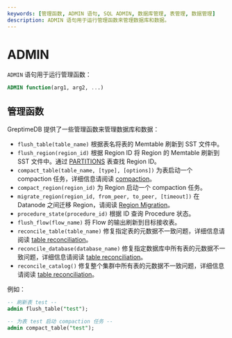 ```yaml
---
keywords: [管理函数, ADMIN 语句, SQL ADMIN, 数据库管理, 表管理, 数据管理]
description: ADMIN 语句用于运行管理函数来管理数据库和数据。
---
```


# ADMIN

`ADMIN` 语句用于运行管理函数：

```sql
ADMIN function(arg1, arg2, ...)
```

## 管理函数

GreptimeDB 提供了一些管理函数来管理数据库和数据：

* `flush_table(table_name)` 根据表名将表的 Memtable 刷新到 SST 文件中。
* `flush_region(region_id)` 根据 Region ID 将 Region 的 Memtable 刷新到 SST 文件中。通过 [PARTITIONS](./information-schema/partitions.md) 表查找 Region ID。
* `compact_table(table_name, [type], [options])` 为表启动一个 compaction 任务，详细信息请阅读 [compaction](/user-guide/deployments-administration/manage-data/compaction.md#严格窗口压缩策略swcs和手动压缩)。
* `compact_region(region_id)` 为 Region 启动一个 compaction 任务。
* `migrate_region(region_id, from_peer, to_peer, [timeout])` 在 Datanode 之间迁移 Region，请阅读 [Region Migration](/user-guide/deployments-administration/manage-data/region-migration.md)。
* `procedure_state(procedure_id)` 根据 ID 查询 Procedure 状态。
* `flush_flow(flow_name)` 将 Flow 的输出刷新到目标接收表。
* `reconcile_table(table_name)` 修复指定表的元数据不一致问题，详细信息请阅读 [table reconciliation](/user-guide/deployments-administration/maintenance/table-reconciliation.md)。
* `reconcile_database(database_name)` 修复指定数据库中所有表的元数据不一致问题，详细信息请阅读 [table reconciliation](/user-guide/deployments-administration/maintenance/table-reconciliation.md)。
* `reconcile_catalog()` 修复整个集群中所有表的元数据不一致问题，详细信息请阅读 [table reconciliation](/user-guide/deployments-administration/maintenance/table-reconciliation.md)。

例如：
```sql
-- 刷新表 test --
admin flush_table("test");

-- 为表 test 启动 compaction 任务 --
admin compact_table("test");
```
